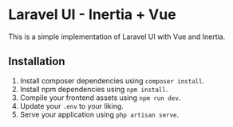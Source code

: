 # Laravel UI - Inertia + Vue

This is a simple implementation of Laravel UI with Vue and Inertia.

## Installation

1. Install composer dependencies using `composer install`.
1. Install npm dependencies using `npm install`.
1. Compile your frontend assets using `npm run dev`.
1. Update your `.env` to your liking.
1. Serve your application using `php artisan serve`.
